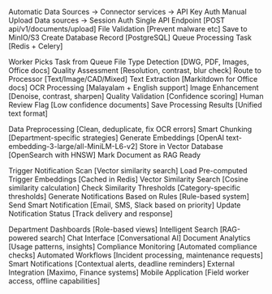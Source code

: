 Automatic Data Sources → Connector services → API Key Auth
Manual Upload Data sources → Session Auth
Single API Endpoint [POST api/v1/documents/upload]
File Validation [Prevent malware etc]
Save to MinIO/S3
Create Database Record [PostgreSQL]
Queue Processing Task [Redis + Celery]

Worker Picks Task from Queue
File Type Detection [DWG, PDF, Images, Office docs]
Quality Assessment [Resolution, contrast, blur check]
Route to Processor [Text/Image/CAD/Mixed]
Text Extraction [Markitdown for Office docs]
OCR Processing [Malayalam + English support]
Image Enhancement [Denoise, contrast, sharpen]
Quality Validation [Confidence scoring]
Human Review Flag [Low confidence documents]
Save Processing Results [Unified text format]

Data Preprocessing [Clean, deduplicate, fix OCR errors]
Smart Chunking [Department-specific strategies]
Generate Embeddings [OpenAI text-embedding-3-large/all-MiniLM-L6-v2]
Store in Vector Database [OpenSearch with HNSW]
Mark Document as RAG Ready

Trigger Notification Scan [Vector similarity search]
Load Pre-computed Trigger Embeddings [Cached in Redis]
Vector Similarity Search [Cosine similarity calculation]
Check Similarity Thresholds [Category-specific thresholds]
Generate Notifications Based on Rules [Rule-based system]
Send Smart Notification [Email, SMS, Slack based on priority]
Update Notification Status [Track delivery and response]

Department Dashboards [Role-based views]
Intelligent Search [RAG-powered search]
Chat Interface [Conversational AI]
Document Analytics [Usage patterns, insights]
Compliance Monitoring [Automated compliance checks]
Automated Workflows [Incident processing, maintenance requests]
Smart Notifications [Contextual alerts, deadline reminders]
External Integration [Maximo, Finance systems]
Mobile Application [Field worker access, offline capabilities]